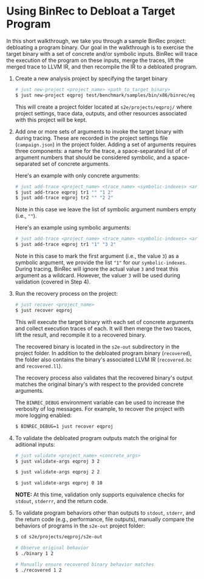 # Using BinRec to Debloat a Target Program

In this short walkthrough, we take you through a sample BinRec project: debloating a program binary. Our goal in the walkthrough is to exercise the target binary with a set of concrete and/or symbolic inputs. BinRec will trace the execution of the program on these inputs,
merge the traces, lift the merged trace to LLVM IR, and then recompile the IR to a debloated program.

1. Create a new analysis project by specifying the target binary

   ```bash
   # just new-project <project_name> <path_to_target_binary>
   $ just new-project eqproj test/benchmark/samples/bin/x86/binrec/eq
   ```

   This will create a project folder located at `s2e/projects/eqproj/` where project settings, trace data, outputs, and other resources associated with this project will be kept.

2. Add one or more sets of arguments to invoke the target binary with during tracing. These are recorded in the project settings file (`campaign.json`) in the project folder. Adding a set of arguments requires three components: a name for the trace, a space-separated list of
   of argument numbers that should be considered symbolic, and a space-separated set of concrete arguments.

   Here's an example with only concrete arguments:

   ```bash
   # just add-trace <project_name> <trace_name> <symbolic-indexes> <args>
   $ just add-trace eqproj tr1 "" "1 2"
   $ just add-trace eqproj tr2 "" "2 2"
   ```

   Note in this case we leave the list of symbolic argument numbers empty (i.e., `""`).


   Here's an example using symbolic arguments:

   ```bash
   # just add-trace <project_name> <trace_name> <symbolic-indexes> <args>
   $ just add-trace eqproj tr1 "1" "3 2"
   ```

   Note in this case to mark the first argument (i.e., the value `3`) as a symbolic argument, we provide the list `"1"` for our `symbolic-indexes`. During tracing, BinRec will ignore the actual value `3` and treat this argument as a wildcard. However, the valuer `3` will be used during validation (covered in Step 4).


3. Run the recovery process on the project:

   ```bash
   # just recover <project_name>
   $ just recover eqproj
   ```

   This will execute the target binary with each set of concrete arguments and collect execution traces of each. It will then merge the two traces, lift the result, and recompile it to a recovered binary.

   The recovered binary is located in the `s2e-out` subdirectory in the project folder. In addition to the debloated program binary (`recovered`), the folder also contains the binary's associated LLVM IR (`recovered.bc` and `recovered.ll`).

   The recovery process also validates that the recovered binary's output matches the original binary's with respect to the provided concrete arguments.

   The `BINREC_DEBUG` environment variable can be used to increase the verbosity of log messages. For example, to recover the project with more logging enabled:

   ```bash
   $ BINREC_DEBUG=1 just recover eqproj
   ```

4. To validate the debloated program outputs match the original for aditional inputs:

   ```bash
   # just validate <project_name> <concrete_args>
   $ just validate-args eqproj 3 2

   $ just validate-args eqproj 2 2

   $ just validate-args eqproj 0 10
   ```

   **NOTE:** At this time, validation only supports equivalence checks for `stdout`, `stderrr`, and the return code.

7. To validate program behaviors other than outputs to `stdout`, `stderr`, and the return code (e.g., performance, file outputs), manually compare the behaviors of programs in the `s2e-out` project folder:

   ```bash
   $ cd s2e/projects/eqproj/s2e-out

   # Observe original behavior
   $ ./binary 1 2

   # Manually ensure recovered binary behavior matches
   $ ./recovered 1 2
   ```
